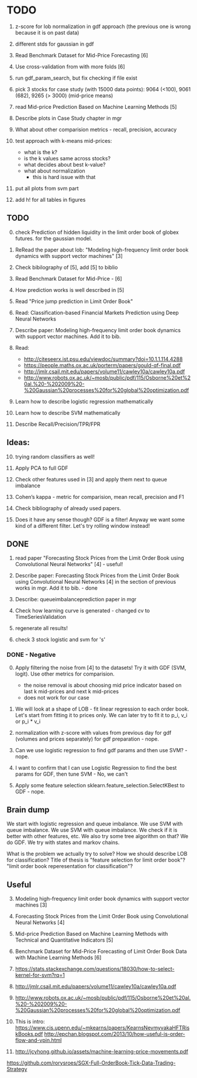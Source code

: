 # TODO

1. z-score for lob normalization in gdf approach (the previous one is wrong because it is on past data)
2. different stds for gaussian in gdf

3. Read Benchmark Dataset for Mid-Price Forecasting  [6]

2. Use cross-validation from with more folds [6]

1. run gdf_param_search, but fix checking if file exist


0. pick 3 stocks for case study (with 15000 data points): 9064 (<100), 9061 (682), 9265 (> 3000)
(mid-price means)

11. read Mid-price Prediction Based on Machine Learning Methods [5]


0. Describe plots in Case Study chapter in mgr

1. What about other comparision metrics - recall, precision, accuracy

0. test approach with k-means mid-prices: 
    * what is the k?
    * is the k values same across stocks?
    * what decides about best k-value?
    * what about normalization
        - this is hard issue with that  
        

10. put all plots from svm part
11. add h! for all tables in figures   

## TODO

0. check Prediction of hidden liquidity in
the limit order book of globex futures. for the gaussian model.

1. ReRead the paper about lob: "Modeling high-frequency limit order book dynamics with support 
vector machines" [3]


2. Check bibilography of [5], add [5] to biblio
3. Read Benchmark Dataset for Mid-Price - [6]

3. How prediction works is well described in [5]



2. Read "Price jump prediction in Limit Order Book"

10. Read: Classification-based Financial Markets Prediction using Deep Neural Networks

11. Describe paper: Modeling high-frequency limit order book dynamics with support vector machines.
Add it to bib.

12. Read:
    * http://citeseerx.ist.psu.edu/viewdoc/summary?doi=10.1.1.114.4288
    * https://people.maths.ox.ac.uk/porterm/papers/gould-qf-final.pdf
    * http://jmlr.csail.mit.edu/papers/volume11/cawley10a/cawley10a.pdf
    * http://www.robots.ox.ac.uk/~mosb/public/pdf/115/Osborne%20et%20al.%20-%202009%20-%20Gaussian%20processes%20for%20global%20optimization.pdf

8. Learn how to describe logistic regression mathematically

9. Learn how to describe SVM mathematically

8. Describe Recall/Precision/TPR/FPR


## Ideas:

10. trying random classifiers as well!

1. Apply PCA to full GDF 

0. Check other features used in [3] and apply them next to queue imbalance


4. Cohen’s kappa - metric for comparision, mean recall, precision and F1 

5. Check bibliography of already used papers.

1. Does it have any sense though? GDF is a filter! Anyway we want some kind of a different filter.
Let's try rolling window instead! 



## DONE

1. read paper "Forecasting Stock Prices from the Limit Order Book using Convolutional Neural 
Networks" [4] - useful!

10. Describe paper: Forecasting Stock Prices from the Limit Order Book using Convolutional Neural 
Networks [4] in the section of previous works in mgr. Add it to bib. - done

8. Describe: queueimbalanceprediction paper in mgr

2. Check how learning curve is generated - changed cv to TimeSeriesValidation

0. regenerate all results!

1. check 3 stock logistic and svm for 's'

### DONE - Negative 

0. Apply filtering the noise from [4] to the datasets! Try it with GDF (SVM, logit). 
Use other metrics for comparision.
    * the noise removal is about choosing mid price indicator based on last k mid-prices
    and next k mid-prices
    * does not work for our case

0. We will look at a shape of LOB - fit linear regression to each order book. Let's start
from fitting it to prices only. We can later try to fit it to p_i, v_i or p_i * v_i

2. normalization with z-score with values from previous day for gdf (volumes and prices separately)
for gdf preparation - nope.

2. Can we use logistic regression to find gdf params and then use SVM? - nope.

3. I want to confirm that I can use Logistic Regression  to find the best params for GDF, then
tune SVM - No, we can't

4. Apply  some feature selection sklearn.feature_selection.SelectKBest to GDF - nope.

## Brain dump

We start with logistic regression and queue imbalance. We use SVM with queue imbalance. 
We use SVM with queue imbalance. We check if it is better with other features, etc. We also try some 
tree algorithm on that? We do GDF. We try with states and markov chains.

What is the problem we actually try to solve? How we should describe LOB for classification?
Title of thesis is "feature selection for limit order book"? 
"limit order book reperesentation for classification"?

## Useful

3. Modeling high-frequency limit order book dynamics with support  vector machines [3]

4. Forecasting Stock Prices from the Limit Order Book using Convolutional Neural Networks [4] 

5. Mid-price Prediction Based on Machine Learning Methods with Technical and Quantitative Indicators [5]

6. Benchmark Dataset for Mid-Price Forecasting of Limit Order Book Data with Machine Learning Methods [6]

1. https://stats.stackexchange.com/questions/18030/how-to-select-kernel-for-svm?rq=1

2. http://jmlr.csail.mit.edu/papers/volume11/cawley10a/cawley10a.pdf

3. http://www.robots.ox.ac.uk/~mosb/public/pdf/115/Osborne%20et%20al.%20-%202009%20-%20Gaussian%20processes%20for%20global%20optimization.pdf

4. This is intro:
https://www.cis.upenn.edu/~mkearns/papers/KearnsNevmyvakaHFTRiskBooks.pdf
http://epchan.blogspot.com/2013/10/how-useful-is-order-flow-and-vpin.html

5. http://jcyhong.github.io/assets/machine-learning-price-movements.pdf

https://github.com/rorysroes/SGX-Full-OrderBook-Tick-Data-Trading-Strategy
